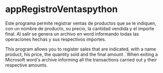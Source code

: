 # appRegistroVentaspython
Este programa permite registrar ventas de productos que se le indiquen, con un nombre de producto, su precio, la cantidad vendida y el importe final. Al salir se genera un archivo en word informando todas las operaciones hechas y sus respectivos importes.

This program allows you to register sales that are indicated, with a name product, his price, the quantity sold and the final amount . When exiting a Microsoft word's archive informing all the transactions carried out y their respective amounts.
